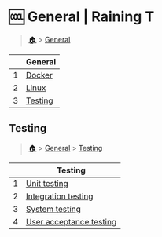 # 🆒 General  | Raining T

> [🏠](/) > [General](/general)

<table><thead><tr><th></th><th>General</th></tr></thead><tbody><tr><td>1</td><td><a href="/general/docker">Docker</a></td></tr><tr><td>2</td><td><a href="/general/linux">Linux</a></td></tr><tr><td>3</td><td><a href="/general/testing">Testing</a></td></tr></tbody></table>

## Testing

> [🏠](/) > [General](/general) > [Testing](/general/testing)

<table><thead><tr><th></th><th>Testing</th></tr></thead><tbody><tr><td>1</td><td><a href="/general/testing/01-unit-testing">Unit testing</a></td></tr><tr><td>2</td><td><a href="/general/testing/02-integration-testing">Integration testing</a></td></tr><tr><td>3</td><td><a href="/general/testing/03-system-testing">System testing</a></td></tr><tr><td>4</td><td><a href="/general/testing/04-user-acceptance-testing">User acceptance testing</a></td></tr></tbody></table>

